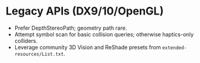 # Legacy APIs (DX9/10/OpenGL)

- Prefer DepthStereoPath; geometry path rare.
- Attempt symbol scan for basic collision queries; otherwise haptics-only colliders.
- Leverage community 3D Vision and ReShade presets from `extended-resources/List.txt`.
